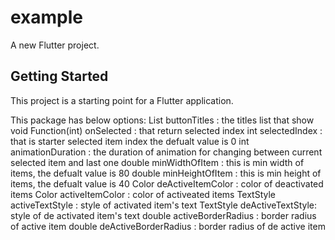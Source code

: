 # example

A new Flutter project.

## Getting Started

This project is a starting point for a Flutter application.

This package has below options:
List<String> buttonTitles : the titles list that show
void Function(int) onSelected : that return selected index
int selectedIndex : that is starter selected item index the defualt value is 0
int animationDuration : the duration of animation for changing between current selected item and last one
double minWidthOfItem : this is min width of items, the defualt value is 80
double minHeightOfItem : this is min height of items, the defualt value is 40
Color deActiveItemColor : color of deactivated items
Color activeItemColor : color of activeated items
TextStyle activeTextStyle : style of activated item's text
TextStyle deActiveTextStyle: style of de activated item's text
double activeBorderRadius : border radius of active item
double deActiveBorderRadius : border radius of de active item


